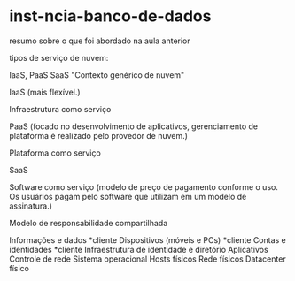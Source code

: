 # inst-ncia-banco-de-dados
resumo sobre o que foi abordado na aula anterior


tipos de serviço de nuvem:

IaaS, PaaS SaaS "Contexto genérico de nuvem"


IaaS (mais flexível.)

Infraestrutura como serviço


PaaS (focado no desenvolvimento de aplicativos, gerenciamento de plataforma é realizado pelo provedor de nuvem.)

Plataforma como serviço

SaaS

Software como serviço (modelo de preço de pagamento conforme o uso. Os usuários pagam pelo software que utilizam em um modelo de assinatura.)


Modelo de responsabilidade compartilhada


Informações e dados *cliente
Dispositivos (móveis e PCs) *cliente
Contas e identidades  *cliente
Infraestrutura de identidade e diretório
Aplicativos
Controle de rede
Sistema operacional
Hosts físicos
Rede físicos
Datacenter físico

